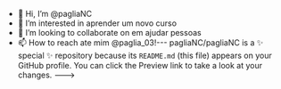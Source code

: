 - 👋 Hi, I’m @pagliaNC
- 👀 I’m interested in  aprender  um novo curso
- 💞️ I’m looking to collaborate on  em ajudar pessoas                                                                  
- 📫 How to reach ate mim @paglia_03!---
pagliaNC/pagliaNC is a ✨ special ✨ repository because its `README.md` (this file) appears on your GitHub profile.
You can click the Preview link to take a look at your changes.
--->

